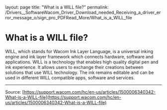 layout: page
title: "What is a WILL file?"
permalink: /Drivers__SoftwareWacom_Driver_Download_needed_Receiving_a_driver_error_message_o/sign_pro_PDFRead_More/What_is_a_WILL_file

# What is a WILL file?

WILL, which stands for Wacom Ink Layer Language, is a universal inking engine and ink layer framework which connects hardware, software and applications. WILL is a technology that enables high quality digital pen and ink experience. It allows users to exchange their creations between solutions that use WILL technology. The ink remains editable and can be used in different WILL compatible apps, software and services.

---
Source: [https://support.wacom.com/hc/en-us/articles/1500006340342-What-is-a-WILL-file](https://support.wacom.com/hc/en-us/articles/1500006340342-What-is-a-WILL-file)
